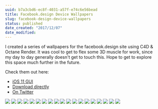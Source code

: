 ```yaml
---
uuid: b7a3cbd6-ec8f-4031-a57f-e74c6e56bead
title: Facebook.design Device Wallpapers
slug: facebook-design-device-wallpapers
status: published
date_created: "2017/12/07"
date_modified:
---
```


I created a series of wallpapers for the facebook.design site using C4D & Octane Render. It was cool to get to flex some 3D muscle for work, since my day to day generally doesn't get to touch this. Hope to get to explore this space much further in the future.

Check them out here:

- [iOS 11 GUI](https://design.facebook.com/toolsandresources/ios-11-iphone-gui/)
- [Download directly](https://drive.google.com/file/d/16em0EMSvXmxKbJW1nP1GS25zTOMBPShh/view?usp=sharing)
- [On Twitter](https://twitter.com/iamnbutler/status/940640473227526144)

![](https://uploads-ssl.webflow.com/60453108a750bf32c24d79eb/604bc60b2b4bbb5405568859_explorations3_1sfs.jpg)
![](https://uploads-ssl.webflow.com/60453108a750bf32c24d79eb/604bc6101c103c9d2416a18e_Mainexplorations3_2export0015.jpg)
![](https://uploads-ssl.webflow.com/60453108a750bf32c24d79eb/604bc629c9faa40f65e13fe2_organic_1_12.png)
![](https://uploads-ssl.webflow.com/60453108a750bf32c24d79eb/604bc634c9faa4d7b5e13feb_fabric_1.jpg)
![](https://uploads-ssl.webflow.com/60453108a750bf32c24d79eb/604bc634aed5e2b47d274a25_geometric_3.jpg)
![](<https://uploads-ssl.webflow.com/60453108a750bf32c24d79eb/604bc6394a9d305f1aae34bb_organic_3%20(1).jpg>)
![](https://uploads-ssl.webflow.com/60453108a750bf32c24d79eb/604bc63dab4a9ca1e5948307_primitive_1.jpg)
![](https://uploads-ssl.webflow.com/60453108a750bf32c24d79eb/6045806b5a521e063b5bf05d_splash_1.jpg)
![](https://uploads-ssl.webflow.com/60453108a750bf32c24d79eb/604bc6448be2898da758376e_splash_2.jpg)
![](https://uploads-ssl.webflow.com/60453108a750bf32c24d79eb/604bc647358c451a529efa52_geometric_1.jpg)
![](https://uploads-ssl.webflow.com/60453108a750bf32c24d79eb/604bc65dc2e0fa0614c37657_organic_1_3.jpg)
![](https://uploads-ssl.webflow.com/60453108a750bf32c24d79eb/604bc65dc64ea247520004f8_organic_1_4.jpg)
![](https://uploads-ssl.webflow.com/60453108a750bf32c24d79eb/604bc65d8d872fb9dd03fab5_organic_1_5.jpg)
![](https://uploads-ssl.webflow.com/60453108a750bf32c24d79eb/604bc6624b464b35e79f368a_organic_1_9.jpg)
![](https://uploads-ssl.webflow.com/60453108a750bf32c24d79eb/604bc6624b464b51a39f368b_organic_1_10.jpg)
![](https://uploads-ssl.webflow.com/60453108a750bf32c24d79eb/604bc66f2b4bbb7c7d568892_3_1.jpg)
![](https://uploads-ssl.webflow.com/60453108a750bf32c24d79eb/604bc66ffd66351d943873a4_3_2.jpg)
![](https://uploads-ssl.webflow.com/60453108a750bf32c24d79eb/604bc66f9aeabaa09db9104f_sf.jpg)
![](https://uploads-ssl.webflow.com/60453108a750bf32c24d79eb/604bc6739c5d4fa030db22f3_2_3.jpg)
